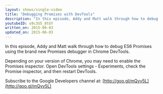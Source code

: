 ```yaml
---
layout: shows/single-video
title: "Debugging Promises with DevTools"
description: "In this episode, Addy and Matt walk through how to debug ES6 Promises using the brand new Promises debugger in Chrome DevTools."
youtubeID: o9c3U5_8tGY
written_on: 2015-06-03
updated_on: 2015-06-03
---
```


In this episode, Addy and Matt walk through how to debug ES6 Promises using the
brand new Promises debugger in Chrome DevTools.

Depending on your version of Chrome, you may need to enable the Promises
inspector. Open DevTools settings - Experiments, check the Promise
inspector, and then restart DevTools.

Subscribe to the Google Developers channel at: [http://goo.gl/mQyv5L](http://goo.gl/mQyv5L)
